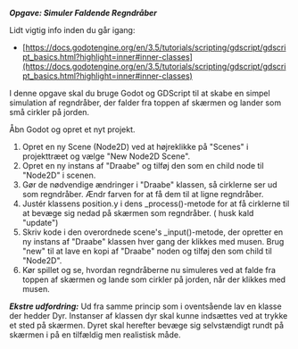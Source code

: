 ***Opgave: Simuler Faldende Regndråber***

Lidt vigtig info inden du går igang:
- [https://docs.godotengine.org/en/3.5/tutorials/scripting/gdscript/gdscript_basics.html?highlight=inner#inner-classes](https://docs.godotengine.org/en/3.5/tutorials/scripting/gdscript/gdscript_basics.html?highlight=inner#inner-classes)

I denne opgave skal du bruge Godot og GDScript til at skabe en simpel simulation af regndråber, der falder fra toppen af skærmen og lander som små cirkler på jorden.

Åbn Godot og opret et nyt projekt.

1. Opret en ny Scene (Node2D) ved at højreklikke på "Scenes" i projekttræet og vælge "New Node2D Scene".
2. Opret en ny instans af "Draabe" og tilføj den som en child node til "Node2D" i scenen.
3. Gør de nødvendige ændringer i "Draabe" klassen, så cirklerne ser ud som regndråber. Ændr farven for at få dem til at ligne regndråber.
4. Justér klassens position.y i dens _process()-metode for at få cirklerne til at bevæge sig nedad på skærmen som regndråber. ( husk kald "update")
5. Skriv kode i den overordnede scene's _input()-metode, der opretter en ny instans af "Draabe" klassen hver gang der klikkes med musen. Brug "new" til at lave en kopi af "Draabe" noden og tilføj den som child til "Node2D".
6. Kør spillet og se, hvordan regndråberne nu simuleres ved at falde fra toppen af skærmen og lande som cirkler på jorden, når der klikkes med musen.

***Ekstre udfordring:***
Ud fra samme princip som i oventsående lav en klasse der hedder Dyr. Instanser af klassen dyr skal kunne indsættes ved at trykke et sted på skærmen. Dyret skal herefter bevæge sig selvstændigt rundt på skærmen i på en tilfældig men realistisk måde.
